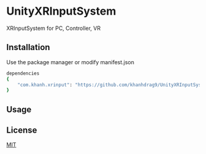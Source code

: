 # UnityXRInputSystem

XRInputSystem for PC, Controller, VR

## Installation

Use the package manager or modify manifest.json

```bash
dependencies
{
    "com.khanh.xrinput": "https://github.com/khanhdrag9/UnityXRInputSystem.git"
}
```

## Usage

## License
[MIT](https://choosealicense.com/licenses/mit/)
